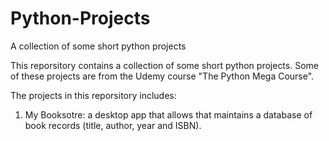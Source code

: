 # Python-Projects
A collection of some short python projects

This reporsitory contains a collection of some short python projects. Some of these projects are from the Udemy course "The Python Mega Course".

The projects in this reporsitory includes:
1. My Booksotre: a desktop app that allows that maintains a database of book records (title, author, year and ISBN).
